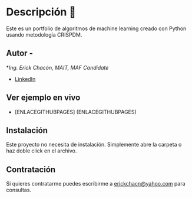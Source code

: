 # Descripción 🚨
Este es un portfolio de algoritmos de machine learning creado con Python usando metodología CRISPDM. 

## Autor -
**Ing. Erick Chacón, MAIT, MAF Candidate*

* [LinkedIn](https://www.linkedin.com/in/erickfernandochacon/)

## Ver ejemplo en vivo
- [ENLACEGITHUBPAGES] (ENLACEGITHUBPAGES)

## Instalación
Este proyecto no necesita de instalación. Simplemente abre la carpeta o haz doble click en el archivo.

## Contratación
Si quieres contratarme puedes escribirme a erickchacn@yahoo.com para consultas.
